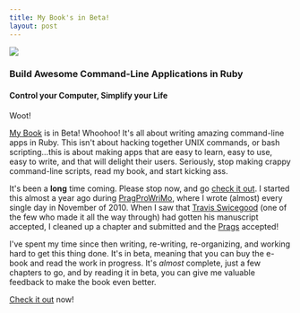 ```yaml
--- 
title: My Book's in Beta!
layout: post
---
```


<a href='http://www.awesomecommandlineapps.com/'><img src='http://imagery.pragprog.com/products/249/dccar_xlargebeta.jpg?1319573406'></a>

### Build Awesome Command-Line Applications in Ruby
#### Control your Computer, Simplify your Life

Woot!

[My Book][book] is in Beta!  Whoohoo!  It's all about writing amazing command-line apps in Ruby.  This isn't about hacking
together UNIX commands, or bash scripting…this is about making apps that are easy to learn, easy to use, easy to write, and
that will delight their users.  Seriously, stop making crappy command-line scripts, read my book, and start kicking ass.

It's been a **long** time coming.  Please stop now, and go [check it out][book].  I started this almost a year ago during
[PragProWriMo][pragprowrimo], where I wrote (almost) every single day in November of 2010.  When I saw that [Travis
Swicegood][travis] (one of the few who made it all the way through) had gotten his manuscript accepted, I cleaned up a chapter
and submitted and the [Prags][prags] accepted!

I've spent my time since then writing, re-writing, re-organizing, and working hard to get this thing done.  It's in beta,
meaning that you can buy the e-book and read the work in progress.  It's *almost* complete, just a few chapters to go, and by
reading it in beta, you can give me valuable feedback to make the book even better.

[Check it out][book] now!

[book]: http://www.awesomecommandlineapps.com/
[goals]: http://www.naildrivin5.com/blog/2011/01/01/2010-whats-next.html
[pragprowrimo]: http://forums.pragprog.com/forums/190
[travis]: http://www.travisswicegood.com/
[prags]: http://www.pragprog.com
